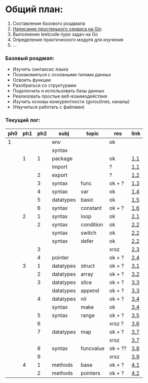 # Общий план:
1. Составление базового роадмапа
2. [Написание простенького сервиса на Gin](./activity-tracker/main.go)
3. Выполнение leetcode-type задач на Go
4. Определение практического модуля для изучения
5. ...

### Базовый роадмап:
- Изучить синтаксис языка
- Познакомиться с основными типами данных
- Освоить функции
- Разобраться со структурами
- Подключить и использовать базы данных
- Реализовать простые веб-взаимодействия
- Изучить основы конкурентности (goroutines, каналы)
- (Научиться работать с файлами)

### Текущий лог:

| ph0 | ph1 | ph2 | subj      | topic     | res     | link                                             |
| --- | --- | --- |-----------|-----------| ------- |--------------------------------------------------|
| 1   |     |     | env       |           | ok      |                                                  |
|     |     |     | syntax    |           |         |                                                  |
|     | 1   | 1   | package   |           | ok      | [1.1](./tour/1_basics/1_hello/main.go)           |
|     |     |     | import    |           | ?       | [1.1](./tour/1_basics/1_hello/main.go)           |
|     |     | 2   | export    |           | ?       | [1.2](./tour/1_basics/2_export/main.go)          |
|     |     | 3   | syntax    | func      | ok + ?  | [1.3](./tour/1_basics/3_func/main.go)            |
|     |     | 4   | syntax    | var       | ok      | [1.4](./tour/1_basics/4_var/main.go)             |
|     |     | 5   | datatypes | basic     | ok      | [1.5](./tour/1_basics/5_basic_datatypes/main.go) |
|     |     | 6   | syntax    | constant  | ok + ?  | [1.6](./tour/1_basics/6_const/main.go)           |
|     | 2   | 1   | syntax    | loop      | ok      | [2.1](./tour/2_flowcontrol/1_for/main.go)        |
|     |     | 2   | syntax    | condition | ok      | [2.2](./tour/2_flowcontrol/2_if/main.go)         |
|     |     |     | syntax    | switch    | ok      | [2.2](./tour/2_flowcontrol/2_if/main.go)         |
|     |     |     | syntax    | defer     | ok      | [2.2](./tour/2_flowcontrol/2_if/main.go)         |
|     |     | 3   |           |           | xrsz    | [2.3](./tour/2_flowcontrol/3_xrsz/main.go)       |
|     |     | 4   | pointer   |           | ok + ?  | [2.4](./tour/2_flowcontrol/4_pointer/main.go)    |
|     | 3   | 1   | datatypes | struct    | ok + ?  | [3.1](./tour/3_moretypes/1_struct/main.go)       |
|     |     | 2   | datatypes | array     | ok + ?  | [3.2](./tour/3_moretypes/2_array/main.go)        |
|     |     | 3   | datatypes | slice     | ok + ?  | [3.3](./tour/3_moretypes/3_slice/main.go)        |
|     |     |     | datatypes | append    | ok + ?  | [3.3](./tour/3_moretypes/3_slice/main.go)        |
|     |     | 4   | datatypes | nil       | ok + ?  | [3.4](./tour/3_moretypes/4_nil/main.go)          |
|     |     |     | syntax    | make      | ok      | [3.4](./tour/3_moretypes/4_nil/main.go)          |
|     |     | 5   | syntax    | range     | ok + ?  | [3.5](./tour/3_moretypes/5_range/main.go)        |
|     |     | 6   |           |           | xrsz ?  | [3.6](./tour/3_moretypes/6_xrsz/main.go)         |
|     |     | 7   | datatypes | map       | ok + ?  | [3.7](./tour/3_moretypes/7_map/main.go)          |
|     |     |     |           |           | xrsz    | [3.7](./tour/3_moretypes/7_map/main.go)          |
|     |     | 8   | syntax    | funcvalue | ok + ?? | [3.8](./tour/3_moretypes/8_funcvalue/main.go)    |
|     |     | 9   |           |           | xrsz    | [3.9](./tour/3_moretypes/9_xrsz/main.go)         |
|     | 4   | 1   | methods   | base      | ok + ?  | [4.1](./tour/4_methods/1_method/main.go)         |
|     |     | 2   | methods   | pointers  | ok + ?  | [4.2](./tour/4_methods/2_pointer/main.go)        |
